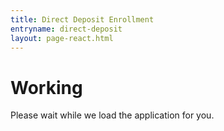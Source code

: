 ```yaml
---
title: Direct Deposit Enrollment
entryname: direct-deposit
layout: page-react.html
---
```

<div id="main">
  <div class="section">
    <div id="react-root">
      <div class="loading-message">
        <h1>Working</h1>
        <div class="loading-indicator-container">
          <div class="loading-indicator" role="progressbar" aria-valuetext="Please wait while we load the application for you." tabIndex="0"></div> Please wait while we load the application for you.
        </div>
      </div>
    </div>
  </div>
</div>

